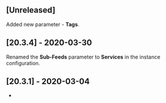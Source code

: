 ## [Unreleased]
Added new parameter -  **Tags**.

## [20.3.4] - 2020-03-30
Renamed the **Sub-Feeds** parameter to **Services** in the instance configuration.


## [20.3.1] - 2020-03-04
-
